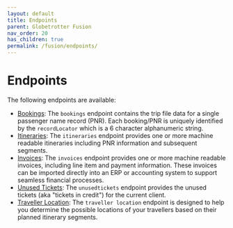 ```yaml
---
layout: default
title: Endpoints
parent: Globetrotter Fusion
nav_order: 20
has_children: true
permalink: /fusion/endpoints/
---
```


# Endpoints

The following endpoints are available:

- [Bookings](/endpoints/bookings/): The `bookings` endpoint contains the trip file data for a single passenger name record (PNR). Each booking/PNR is uniquely identified by the `recordLocator` which is a 6 character alphanumeric string.
- [Itineraries](/endpoints/itineraries/): The `itineraries` endpoint provides one or more machine readable itineraries including PNR information and subsequent segments.
- [Invoices](/endpoints/invoices/): The `invoices` endpoint provides one or more machine readable invoices, including line item and payment information. These invoices can be imported directly into an ERP or accounting system to support seamless financial processes.
- [Unused Tickets](/endpoints/unused-tickets/): The `unusedtickets` endpoint provides the unused tickets (aka "tickets in credit") for the current client. 
- [Traveller Location](/endpoints/traveller-location/): The `traveller location` endpoint is designed to help you determine the possible locations of your travellers based on their planned itinerary segments.